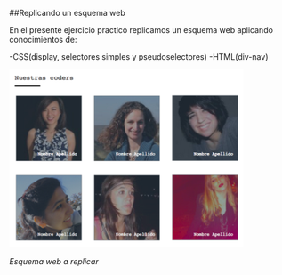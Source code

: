 ##Replicando un esquema web

En el presente ejercicio practico replicamos un esquema web aplicando conocimientos de:

  -CSS(display, selectores simples y pseudoselectores)
  -HTML(div-nav)
  

![esquema](assets/imagen/scheme.png)


*Esquema web a replicar*
